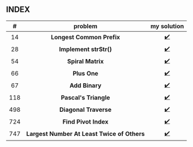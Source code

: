 ## INDEX

| # | problem | my solution |
|:---:|:---:|:---:|
14 | **Longest Common Prefix** | [✔️](https://github.com/hon9g/algorithms/issues/24#issuecomment-573751237)
28 | **Implement strStr()** | [✔️](https://github.com/hon9g/algorithms/issues/24#issuecomment-573746961)
54 |  **Spiral Matrix** |  [✔️](https://github.com/hon9g/algorithms/issues/24#issuecomment-573666463)
66 | **Plus One** | [✔️](https://github.com/hon9g/algorithms/issues/24#issuecomment-573636502)
67 | **Add Binary** | [✔️](https://github.com/hon9g/algorithms/issues/24#issuecomment-573667526)
118 | **Pascal's Triangle** | [✔️](https://github.com/hon9g/algorithms/issues/24#issuecomment-573666829)
498 | **Diagonal Traverse** | [✔️](https://github.com/hon9g/algorithms/issues/24#issuecomment-573666146)
724 |  **Find Pivot Index** |  [✔️](https://github.com/hon9g/algorithms/issues/24#issuecomment-573635631)
747 | **Largest Number At Least Twice of Others** | [✔️](https://github.com/hon9g/algorithms/issues/24#issuecomment-573636033)

